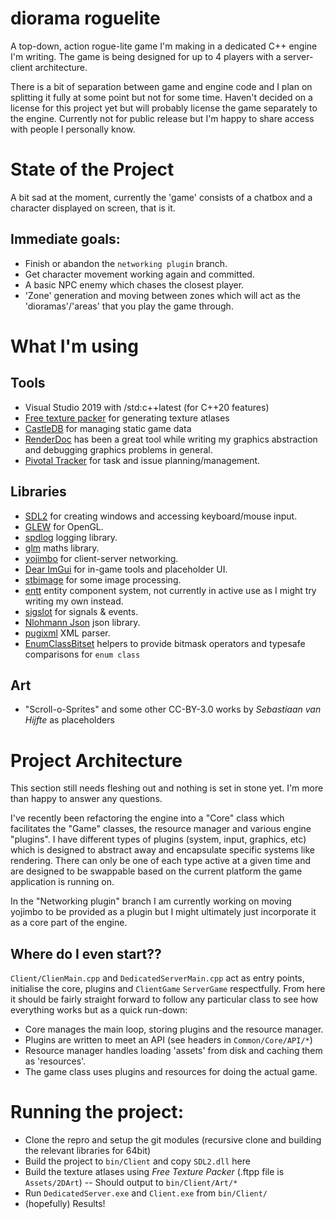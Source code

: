 # diorama roguelite
A top-down, action rogue-lite game I'm making in a dedicated C++ engine I'm writing.
The game is being designed for up to 4 players with a server-client architecture.

There is a bit of separation between game and engine code and I plan on splitting it fully at some point but not for some time.
Haven't decided on a license for this project yet but will probably license the game separately to the engine. Currently not for public release but I'm happy to share access with people I personally know.

# State of the Project
A bit sad at the moment, currently the 'game' consists of a chatbox and a character displayed on screen, that is it.
## Immediate goals:
- Finish or abandon the `networking plugin` branch.
- Get character movement working again and committed.
- A basic NPC enemy which chases the closest player.
- 'Zone' generation and moving between zones which will act as the 'dioramas'/'areas' that you play the game through.

# What I'm using
## Tools
- Visual Studio 2019 with /std:c++latest (for C++20 features)
- [Free texture packer](https://github.com/odrick/free-tex-packer) for generating texture atlases
- [CastleDB](http://castledb.org) for managing static game data
- [RenderDoc](https://renderdoc.org/) has been a great tool while writing my graphics abstraction and debugging graphics problems in general.
- [Pivotal Tracker](https://www.pivotaltracker.com) for task and issue planning/management.
## Libraries
- [SDL2](https://www.libsdl.org/) for creating windows and accessing keyboard/mouse input.
- [GLEW](https://github.com/nigels-com/glew) for OpenGL.
- [spdlog](https://github.com/gabime/spdlog.git) logging library.
- [glm](https://github.com/g-truc/glm.git) maths library.
- [yojimbo](https://github.com/networkprotocol/yojimbo) for client-server networking.
- [Dear ImGui](https://github.com/ocornut/imgui.git) for in-game tools and placeholder UI.
- [stbimage](http://nothings.org/stb/) for some image processing.
- [entt](https://github.com/skypjack/entt) entity component system, not currently in active use as I might try writing my own instead.
- [sigslot](https://github.com/palacaze/sigslot) for signals & events.
- [Nlohmann Json](https://github.com/nlohmann/json) json library.
- [pugixml](https://pugixml.org/) XML parser.
- [EnumClassBitset](https://github.com/Dalzhim/ArticleEnumClass-v2) helpers to provide bitmask operators and typesafe comparisons for `enum class`
## Art
- "Scroll-o-Sprites" and some other CC-BY-3.0 works by _Sebastiaan van Hijfte_ as placeholders

# Project Architecture
This section still needs fleshing out and nothing is set in stone yet. I'm more than happy to answer any questions.

I've recently been refactoring the engine into a "Core" class which facilitates the "Game" classes, the resource manager and various engine "plugins".
I have different types of plugins (system, input, graphics, etc) which is designed to abstract away and encapsulate specific systems like rendering. There can only be one of each type active at a given time and are designed to be swappable based on the current platform the game application is running on.

In the "Networking plugin" branch I am currently working on moving yojimbo to be provided as a plugin but I might ultimately just incorporate it as a core part of the engine.

## Where do I even start??
`Client/ClienMain.cpp` and `DedicatedServerMain.cpp` act as entry points, initialise the core, plugins and `ClientGame` `ServerGame` respectfully.
From here it should be fairly straight forward to follow any particular class to see how everything works but as a quick run-down:
- Core manages the main loop, storing plugins and the resource manager.
- Plugins are written to meet an API (see headers in `Common/Core/API/*`)
- Resource manager handles loading 'assets' from disk and caching them as 'resources'.
- The game class uses plugins and resources for doing the actual game.

# Running the project:
- Clone the repro and setup the git modules (recursive clone and building the relevant libraries for 64bit)
- Build the project to `bin/Client` and copy `SDL2.dll` here
- Build the texture atlases using _Free Texture Packer_ (.ftpp file is `Assets/2DArt`)
-- Should output to `bin/Client/Art/*`
- Run `DedicatedServer.exe` and `Client.exe` from `bin/Client/`
- (hopefully) Results!
